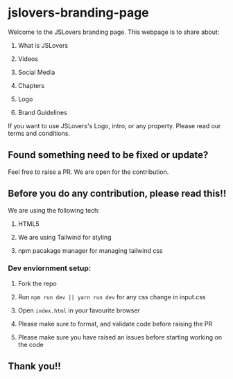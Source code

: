 # jslovers-branding-page

Welcome to the JSLovers branding page. This webpage is to share about:

1. What is JSLovers

2. Videos

3. Social Media

4. Chapters

5. Logo

6. Brand Guidelines

If you want to use JSLovers's Logo, intro, or any property. Please read our terms and conditions.

## Found something need to be fixed or update?

Feel free to raise a PR. We are open for the contribution.

## Before you do any contribution, please read this!!

We are using the following tech:

1. HTML5

2. We are using Tailwind for styling

3. npm pacakage manager for managing tailwind css

### Dev enviornment setup:

1. Fork the repo

2. Run `npm run dev || yarn run dev` for any css change in input.css

3. Open `index.html` in your favourite browser

4. Please make sure to format, and validate code before raising the PR

5. Please make sure you have raised an issues before starting working on the code

## Thank you!!
